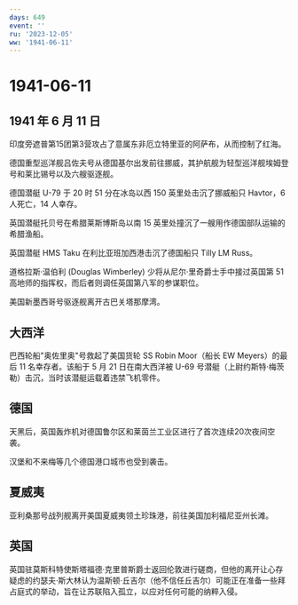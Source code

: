 ```yaml
---
days: 649
event: ''
ru: '2023-12-05'
ww: '1941-06-11'
---
```


# 1941-06-11

## 1941 年 6 月 11 日

印度旁遮普第15团第3营攻占了意属东非厄立特里亚的阿萨布，从而控制了红海。

德国重型巡洋舰吕佐夫号从德国基尔出发前往挪威，其护航舰为轻型巡洋舰埃姆登号和莱比锡号以及六艘驱逐舰。

德国潜艇 U-79 于 20 时 51 分在冰岛以西 150 英里处击沉了挪威船只
Havtor，6 人死亡，14 人幸存。

英国潜艇托贝号在希腊莱斯博斯岛以南 15
英里处撞沉了一艘用作德国部队运输的希腊渔船。

英国潜艇 HMS Taku 在利比亚班加西港击沉了德国船只 Tilly LM Russ。

道格拉斯·温伯利 (Douglas Wimberley) 少将从尼尔·里奇爵士手中接过英国第 51
高地师的指挥权，而后者则调任英国第八军的参谋职位。

美国新墨西哥号驱逐舰离开古巴关塔那摩湾。

## 大西洋

巴西轮船"奥佐里奥"号救起了美国货轮 SS Robin Moor（船长 EW Meyers）的最后
11 名幸存者。该船于 5 月 21 日在南大西洋被 U-69
号潜艇（上尉约斯特·梅茨勒）击沉，当时该潜艇运载着违禁飞机零件。

## 德国

天黑后，英国轰炸机对德国鲁尔区和莱茵兰工业区进行了首次连续20次夜间空袭。

汉堡和不来梅等几个德国港口城市也受到袭击。

## 夏威夷

亚利桑那号战列舰离开美国夏威夷领土珍珠港，前往美国加利福尼亚州长滩。

## 英国

英国驻莫斯科特使斯塔福德·克里普斯爵士返回伦敦进行磋商，但他的离开让心存疑虑的约瑟夫·斯大林认为温斯顿·丘吉尔（他不信任丘吉尔）可能正在准备一些拜占庭式的举动，旨在让苏联陷入孤立，以应对任何可能的纳粹入侵。
